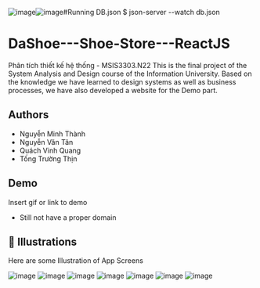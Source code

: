 ![image](https://github.com/MinhTh2nh/DaShoe---Shoe-Store---ReactJS/assets/96544543/7c29b79a-6bc1-4a2c-a091-f962b85df2e8)![image](https://github.com/MinhTh2nh/DaShoe---Shoe-Store---ReactJS/assets/96544543/9753c8f7-9534-4331-bbd6-5ee84424554c)#Running DB.json
$ json-server --watch db.json


# DaShoe---Shoe-Store---ReactJS
Phân tích thiết kế hệ thống - MSIS3303.N22
This is the final project of the System Analysis and Design course of the Information University. Based on the knowledge we have learned to design systems as well as business processes, we have also developed a website for the Demo part.


## Authors

- Nguyễn Minh Thành
- Nguyễn Văn Tân
- Quách Vinh Quang
- Tống Trường Thịn
## Demo

Insert gif or link to demo
- Still not have a proper domain

## :checkered_flag: Illustrations
 
Here are some Illustration of App Screens

![image](https://github.com/MinhTh2nh/DaShoe---Shoe-Store---ReactJS/assets/96544543/adec67ce-c77f-4f8e-815e-2c9199ef0fe0)
![image](https://github.com/MinhTh2nh/DaShoe---Shoe-Store---ReactJS/assets/96544543/a8f8e603-492e-406e-afc2-6a1689b53b13)
![image](https://github.com/MinhTh2nh/DaShoe---Shoe-Store---ReactJS/assets/96544543/26f695bb-42fe-4858-a0e9-cb765d0be435)
![image](https://github.com/MinhTh2nh/DaShoe---Shoe-Store---ReactJS/assets/96544543/c47da8b2-3e3c-4e6a-ae0f-6580ef2e4d40)
![image](https://github.com/MinhTh2nh/DaShoe---Shoe-Store---ReactJS/assets/96544543/000dca4d-dcf8-4ea9-8acd-69867053fcf7)
![image](https://github.com/MinhTh2nh/DaShoe---Shoe-Store---ReactJS/assets/96544543/5cf3b8e0-f853-4e45-bb08-a8827cb3b0df)
![image](https://github.com/MinhTh2nh/DaShoe---Shoe-Store---ReactJS/assets/96544543/5dfb8acd-45a0-4866-a577-eced36386385)


